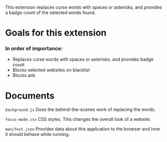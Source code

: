 This extension replaces curse words with spaces or asterisks, and provides a badge count of the selected words found.

# Goals for this extension
### In order of importance:
- Replaces curse words with spaces or asterisks, and provides badge count
- Blocks selected websites on blacklist
- Blocks ads

# Documents
``` background.js ```
Does the behind-the-scenes work of replacing the words.

```focus-mode.css```
CSS styles. This changes the overall look of a website.

```manifest.json```
Provides data about this application to the browser and how it should behave while running.
